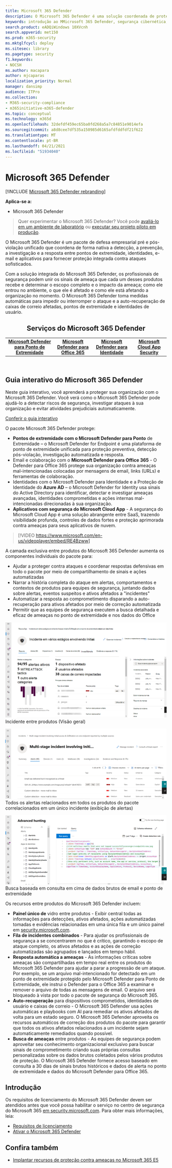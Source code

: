 ```yaml
---
title: Microsoft 365 Defender
description: O Microsoft 365 Defender é uma solução coordenada de proteção contra ameaças projetada para proteger dispositivos, identidade, dados e aplicativos
keywords: introdução ao MMicrosoft 365 Defender, segurança cibernética, ameaça persistente avançada, segurança corporativa, dispositivos, dispositivos, identidade, usuários, dados, aplicativos, incidentes, investigação e correção automatizadas, busca avançada
search.product: eADQiWindows 10XVcnh
search.appverid: met150
ms.prod: m365-security
ms.mktglfcycl: deploy
ms.sitesec: library
ms.pagetype: security
f1.keywords:
- NOCSH
ms.author: macapara
author: mjcaparas
localization_priority: Normal
manager: dansimp
audience: ITPro
ms.collection:
- M365-security-compliance
- m365initiative-m365-defender
ms.topic: conceptual
ms.technology: m365d
ms.openlocfilehash: 32defdf459ec65ba0fd268a5a7c84851e9014efa
ms.sourcegitcommit: a8d8cee7df535a150985d6165afdfddfdf21f622
ms.translationtype: MT
ms.contentlocale: pt-BR
ms.lasthandoff: 04/21/2021
ms.locfileid: "51934040"
---
```

# <a name="microsoft-365-defender"></a>Microsoft 365 Defender

[!INCLUDE [Microsoft 365 Defender rebranding](../includes/microsoft-defender.md)]


**Aplica-se a:**
- Microsoft 365 Defender

> Quer experimentar o Microsoft 365 Defender? Você pode [avaliá-lo em um ambiente de laboratório](m365d-evaluation.md?ocid=cx-docs-MTPtriallab) ou [executar seu projeto piloto em produção](m365d-pilot.md?ocid=cx-evalpilot).
>

O Microsoft 365 Defender é um pacote de defesa empresarial pré e pós-violação unificado que coordena de forma nativa a detecção, a prevenção, a investigação e a resposta entre pontos de extremidade, identidades, e-mail e aplicativos para fornecer proteção integrada contra ataques sofisticados.

Com a solução integrada do Microsoft 365 Defender, os profissionais de segurança podem unir os sinais de ameaça que cada um desses produtos recebe e determinar o escopo completo e o impacto da ameaça; como ele entrou no ambiente, o que ele é afetado e como ele está afetando a organização no momento. O Microsoft 365 Defender toma medidas automáticas para impedir ou interromper o ataque e a auto-recuperação de caixas de correio afetadas, pontos de extremidade e identidades de usuário.  


<center><h2>Serviços do Microsoft 365 Defender</center></h2>
<table><tr><td><center><b><a href="https://docs.microsoft.com/windows/security/threat-protection/microsoft-defender-atp/microsoft-defender-advanced-threat-protection"><b>Microsoft Defender para Ponto de Extremidade</b></center></a></td>
<td><center><b><a href="https://docs.microsoft.com/office365/securitycompliance/office-365-atp"><b>Microsoft Defender para Office 365</b></center></a></td>
<td><center><b><a href="/azure-advanced-threat-protection/"><b>Microsoft Defender para Identidade</b></a></center></td>
<td><center><b><a href="/cloud-app-security/"><b>Microsoft Cloud App Security</b></a></center></td>
</tr>
</table>
<br>

## <a name="microsoft-365-defender-interactive-guide"></a>Guia interativo do Microsoft 365 Defender

Neste guia interativo, você aprenderá a proteger sua organização com o Microsoft 365 Defender. Você verá como o Microsoft 365 Defender pode ajudá-lo a detectar riscos de segurança, investigar ataques à sua organização e evitar atividades prejudiciais automaticamente.

[Conferir o guia interativo](https://aka.ms/M365Defender-InteractiveGuide)



O pacote Microsoft 365 Defender protege: 
- **Pontos de extremidade com o Microsoft Defender para Ponto** de Extremidade – o Microsoft Defender for Endpoint é uma plataforma de ponto de extremidade unificada para proteção preventiva, detecção pós-violação, investigação automatizada e resposta. 
- Email e colaboração com o **Microsoft Defender para Office 365** - O Defender para Office 365 protege sua organização contra ameaças mal-intencionadas colocadas por mensagens de email, links (URLs) e ferramentas de colaboração. 
- Identidades com o Microsoft Defender para Identidade e a Proteção de Identidade do **Azure AD** – o Microsoft Defender for Identity usa sinais do Active Directory para identificar, detectar e investigar ameaças avançadas, identidades comprometidas e ações internas mal-intencionadas direcionadas à sua organização. 
- **Aplicativos com segurança do Microsoft Cloud App** - A segurança do Microsoft Cloud App é uma solução abrangente entre SaaS, trazendo visibilidade profunda, controles de dados fortes e proteção aprimorada contra ameaças para seus aplicativos de nuvem. 

>[!VIDEO https://www.microsoft.com/en-us/videoplayer/embed/RE4Bzww] 

A camada exclusiva entre produtos do Microsoft 365 Defender aumenta os componentes individuais do pacote para:
- Ajudar a proteger contra ataques e coordenar respostas defensivas em todo o pacote por meio de compartilhamento de sinais e ações automatizadas
- Narrar a história completa do ataque em alertas, comportamentos e contextos de produtos para equipes de segurança, juntando dados sobre alertas, eventos suspeitos e ativos afetados a "incidentes"
- Automatizar a resposta ao comprometimento disparando a auto-recuperação para ativos afetados por meio de correção automatizada
- Permitir que as equipes de segurança executem a busca detalhada e eficaz de ameaças no ponto de extremidade e nos dados do Office

![Imagem da página visão geral do incidente](../../media/overview-incident.png) <br>
Incidente entre produtos (Visão geral)

![Imagem da fila de alertas](../../media/incident-list.png)<br>
Todos os alertas relacionados em todos os produtos do pacote correlacionados em um único incidente (exibição de alertas)

![Imagem da fila de incidentes](../../media/advanced-hunting.png)<br>
Busca baseada em consulta em cima de dados brutos de email e ponto de extremidade


Os recursos entre produtos do Microsoft 365 Defender incluem: 
- **Painel único de** vidro entre produtos - Exibir central todas as informações para detecções, ativos afetados, ações automatizadas tomadas e evidências relacionadas em uma única fila e um único painel em [security.microsoft.com](https://security.microsoft.com). 
- **Fila de incidentes combinados** - Para ajudar os profissionais de segurança a se concentrarem no que é crítico, garantindo o escopo de ataque completo, os ativos afetados e as ações de correção automatizadas são agrupados e lançados em tempo hábil. 
- **Resposta automática a ameaças** - As informações críticas sobre ameaças são compartilhadas em tempo real entre os produtos do Microsoft 365 Defender para ajudar a parar a progressão de um ataque. Por exemplo, se um arquivo mal-intencionado for detectado em um ponto de extremidade protegido pelo Microsoft Defender para Ponto de Extremidade, ele instrui o Defender para o Office 365 a examinar e remover o arquivo de todas as mensagens de email. O arquivo será bloqueado à vista por todo o pacote de segurança do Microsoft 365.
- **Auto-recuperação** para dispositivos comprometidos, identidades de usuário e caixas de correio - O Microsoft 365 Defender usa ações automáticas e playbooks com AI para remediar os ativos afetados de volta para um estado seguro. O Microsoft 365 Defender aproveita os recursos automáticos de correção dos produtos do pacote para garantir que todos os ativos afetados relacionados a um incidente sejam automaticamente remediados quando possível.
- **Busca de ameaças** entre produtos - As equipes de segurança podem aproveitar seu conhecimento organizacional exclusivo para buscar sinais de comprometimento criando suas próprias consultas personalizadas sobre os dados brutos coletados pelos vários produtos de proteção. O Microsoft 365 Defender fornece acesso baseado em consulta a 30 dias de sinais brutos históricos e dados de alerta no ponto de extremidade e dados do Microsoft Defender para Office 365. 


## <a name="get-started"></a>Introdução
Os requisitos de licenciamento do Microsoft 365 Defender devem ser atendidos antes que você possa habilitar o serviço no centro de segurança do Microsoft 365 [em security.microsoft.com](https://security.microsoft.com). Para obter mais informações, leia:
- [Requisitos de licenciamento](prerequisites.md#licensing-requirements)
- [Ativar o Microsoft 365 Defender](m365d-enable.md)


## <a name="see-also"></a>Confira também
- [Implantar recursos de proteção contra ameaças no Microsoft 365 E5](https://docs.microsoft.com/microsoft-365/solutions/deploy-threat-protection)
